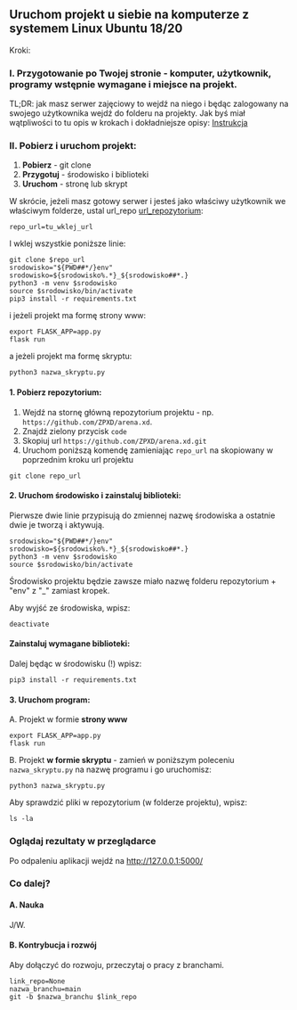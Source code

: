 ## Uruchom projekt u siebie na komputerze z systemem Linux Ubuntu 18/20

Kroki:

### I. Przygotowanie po Twojej stronie - komputer, użytkownik, programy wstępnie wymagane i miejsce na projekt.

TL;DR: jak masz serwer zajęciowy to wejdź na niego i będąc zalogowany na swojego użytkownika wejdź do folderu na projekty. Jak byś miał wątpliwości to tu opis w krokach i dokładniejsze opisy: [Instrukcja](https://github.com/ZPXD/zajecia_programowania_xd/blob/main/przydatne/przygotuj_komputer_z_linuxem_na_projekt.md)

### II. Pobierz i uruchom projekt:
1. **Pobierz** - git clone
2. **Przygotuj** - środowisko i biblioteki
3. **Uruchom** - stronę lub skrypt

W skrócie, jeżeli masz gotowy serwer i jesteś jako właściwy użytkownik we właściwym folderze, ustal url_repo [url_repozytorium](https://github.com/ZPXD/zajecia_programowania_xd/blob/main/przydatne/url_repozytorium.md):
```
repo_url=tu_wklej_url
```
I wklej wszystkie poniższe linie:
```
git clone $repo_url
srodowisko="${PWD##*/}env"
srodowisko=${srodowisko%.*}_${srodowisko##*.}
python3 -m venv $srodowisko
source $srodowisko/bin/activate
pip3 install -r requirements.txt
```
i jeżeli projekt ma formę strony www:
```
export FLASK_APP=app.py
flask run
```
a jeżeli projekt ma formę skryptu:
```
python3 nazwa_skryptu.py
```


#### 1. Pobierz repozytorium:

1. Wejdź na stornę główną repozytorium projektu - np. `https://github.com/ZPXD/arena.xd`.
2. Znajdź zielony przycisk `code`
3. Skopiuj url `https://github.com/ZPXD/arena.xd.git`
4. Uruchom poniższą komendę zamieniając `repo_url` na skopiowany w poprzednim kroku url projektu
```
git clone repo_url
```

#### 2. Uruchom środowisko i zainstaluj biblioteki:

Pierwsze dwie linie przypisują do zmiennej nazwę środowiska a ostatnie dwie je tworzą i aktywują.

```
srodowisko="${PWD##*/}env"
srodowisko=${srodowisko%.*}_${srodowisko##*.}
python3 -m venv $srodowisko
source $srodowisko/bin/activate
```
Środowisko projektu będzie zawsze miało nazwę folderu repozytorium + "env" z "_" zamiast kropek.

Aby wyjść ze środowiska, wpisz:
```
deactivate
```

#### Zainstaluj wymagane biblioteki:
Dalej będąc w środowisku (!) wpisz:
```
pip3 install -r requirements.txt
```

#### 3. Uruchom program:

A. Projekt w formie  **strony www**
```
export FLASK_APP=app.py
flask run
```

B. Projekt **w formie skryptu** - zamień w poniższym poleceniu `nazwa_skryptu.py` na nazwę programu i go uruchomisz:
```
python3 nazwa_skryptu.py
```
Aby sprawdzić pliki w repozytorium (w folderze projektu), wpisz:
```
ls -la
```

### Oglądaj rezultaty w przeglądarce

Po odpaleniu aplikacji wejdź na http://127.0.0.1:5000/



### Co dalej?

#### A. Nauka

J/W.

#### B. Kontrybucja i rozwój

Aby dołączyć do rozwoju, przeczytaj o pracy z branchami.

```
link_repo=None
nazwa_branchu=main
git -b $nazwa_branchu $link_repo
```
